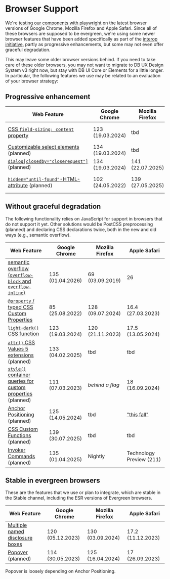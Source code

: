 # Browser Support

We're [testing our components with playwright](../../foundations/test-table) on the latest browser versions of Google Chrome, Mozilla Firefox and Apple Safari. Since all of these browsers are supposed to be evergreen, we're using some newer browser features that have been added specifically as part of the [interop initiative](https://web.dev/blog/interop-2025), partly as progressive enhancements, but some may not even offer graceful degradation.

This may leave some older browser versions behind. If you need to take care of these older browsers, you may not want to migrate to DB UX Design System v3 right now, but stay with DB UI Core or Elements for a little longer. In particular, the following features we use may be related to an evaluation of your browser strategy:

## Progressive enhancement

| Web Feature                                                                                                                             | Google Chrome    | Mozilla Firefox  | Apple Safari             |
| --------------------------------------------------------------------------------------------------------------------------------------- | ---------------- | ---------------- | ------------------------ |
| [CSS `field-sizing: content` property](https://caniuse.com/mdn-css_properties_field-sizing_content)                                     | 123 (19.03.2024) | tbd              | Technology Preview (220) |
| [Customizable select elements](https://caniuse.com/selectlist) (planned)                                                                | 134 (19.03.2024) | tbd              | tbd                      |
| [`dialog[closedby="closerequest"]`](https://developer.mozilla.org/en-US/docs/Web/HTML/Reference/Elements/dialog#closerequest) (planned) | 134 (19.03.2024) | 141 (22.07.2025) | tbd                      |
| [`hidden="until-found"`-HTML-attribute](https://caniuse.com/mdn-html_global_attributes_hidden_until-found) (planned)                    | 102 (24.05.2022) | 139 (27.05.2025) | Technology Preview (225) |

## Without graceful degradation

The following functionality relies on JavaScript for support in browsers that do not support it yet. Other solutions would be PostCSS preprocessing (planned) and declaring CSS declarations twice, both in the new and old ways (e.g., semantic overflow).

| Web Feature                                                                                                                                                                              | Google Chrome    | Mozilla Firefox  | Apple Safari                                                                                                         |
| ---------------------------------------------------------------------------------------------------------------------------------------------------------------------------------------- | ---------------- | ---------------- | -------------------------------------------------------------------------------------------------------------------- |
| [semantic overflow (`overflow-block` and `overflow-inline`)](https://caniuse.com/mdn-css_properties_overflow-block)                                                                      | 135 (01.04.2026) | 69 (03.09.2019)  | 26                                                                                                                   |
| [`@property` / typed CSS Custom Properties](https://developer.mozilla.org/en-US/docs/Web/CSS/@property)                                                                                  | 85 (25.08.2022)  | 128 (09.07.2024) | 16.4 (27.03.2023)                                                                                                    |
| [`light-dark()` CSS function](https://developer.mozilla.org/en-US/docs/Web/CSS/color_value/light-dark)                                                                                   | 123 (19.03.2024) | 120 (21.11.2023) | 17.5 (13.05.2024)                                                                                                    |
| [`attr()` CSS Values 5 extensions](https://developer.mozilla.org/en-US/docs/Web/CSS/attr) (planned)                                                                                      | 133 (04.02.2025) | tbd              | tbd                                                                                                                  |
| [`style()` container queries for custom properties](https://developer.mozilla.org/en-US/docs/Web/CSS/CSS_containment/Container_size_and_style_queries#container_style_queries) (planned) | 111 (07.03.2023) | _behind a flag_  | 18 (16.09.2024)                                                                                                      |
| [Anchor Positioning](https://caniuse.com/css-anchor-positioning) (planned)                                                                                                               | 125 (14.05.2024) | tbd              | ["this fall"](https://webkit.org/blog/16993/news-from-wwdc25-web-technology-coming-this-fall-in-safari-26-beta/#css) |
| [CSS Custom Functions](https://www.bram.us/2025/02/09/css-custom-functions-teaser/) (planned)                                                                                            | 139 (30.07.2025) | tbd              | tbd                                                                                                                  |
| [Invoker Commands](https://caniuse.com/mdn-html_elements_button_commandfor) (planned)                                                                                                    | 135 (01.04.2025) | Nightly          | Technology Preview (211)                                                                                             |

## Stable in evergreen browsers

These are the features that we use or plan to integrate, which are stable in the Stable channel, including the ESR versions of Evergreen browsers.

| Web Feature                                                                                                                                     | Google Chrome    | Mozilla Firefox  | Apple Safari      |
| ----------------------------------------------------------------------------------------------------------------------------------------------- | ---------------- | ---------------- | ----------------- |
| [Multiple named disclosure boxes](https://developer.mozilla.org/en-US/docs/Web/HTML/Reference/Elements/details#multiple_named_disclosure_boxes) | 120 (05.12.2023) | 130 (03.09.2024) | 17.2 (11.12.2023) |
| [Popover](https://caniuse.com/mdn-api_htmlelement_popover) (planned)                                                                            | 114 (30.05.2023) | 125 (16.04.2024) | 17 (26.09.2023)   |

Popover is loosely depending on Anchor Positioning.
